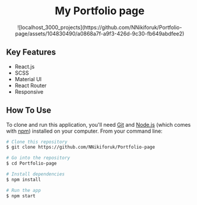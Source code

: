 

<h1 align="center"> My Portfolio page </h4>
<p align="center">
![localhost_3000_projects](https://github.com/NNikiforuk/Portfolio-page/assets/104830490/a0868a7f-a9f3-426d-9c30-fb649abdfee2)


</p>



## Key Features

* React.js
* SCSS
* Material UI
* React Router
* Responsive

  
## How To Use

To clone and run this application, you'll need [Git](https://git-scm.com) and [Node.js](https://nodejs.org/en/download/) (which comes with [npm](http://npmjs.com)) installed on your computer. From your command line:

```bash
# Clone this repository
$ git clone https://github.com/NNikiforuk/Portfolio-page

# Go into the repository
$ cd Portfolio-page

# Install dependencies
$ npm install

# Run the app
$ npm start
```

